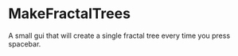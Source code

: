 # MakeFractalTrees
A small gui that will create a single fractal tree every time you press spacebar.
